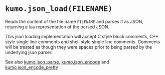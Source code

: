 # `kumo.json_load(FILENAME)`

Reads the content of the file name `FILENAME` and parses it as JSON,
returning a lua representation of the parsed JSON.

This json loading implementation will accept C style block comments, C++ style
single line comments and shell style single line comments.  Comments will be
treated as though they were spaces prior to being parsed by the underlying json
parser.

See also [kumo.json_parse](json_parse.md), [kumo.json_encode](json_encode.md)
and [kumo.json_encode_pretty](json_encode_pretty.md)
